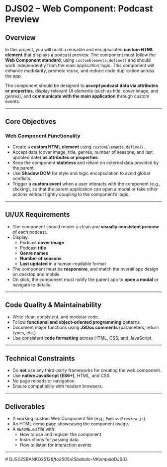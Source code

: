 # DJS02 – Web Component: Podcast Preview

## Overview

In this project, you will build a reusable and encapsulated **custom HTML element** that displays a podcast preview. The component must follow the **Web Component standard**, using `customElements.define()` and should work independently from the main application logic. This component will enhance modularity, promote reuse, and reduce code duplication across the app.

The component should be designed to **accept podcast data via attributes or properties**, display relevant UI elements (such as title, cover image, and genres), and **communicate with the main application** through custom events.

---

## Core Objectives

### Web Component Functionality

- Create a **custom HTML element** using `customElements.define()`.
- Accept data (cover image, title, genres, number of seasons, and last updated date) **as attributes or properties**.
- Keep the component **stateless** and reliant on external data provided by the parent.
- Use **Shadow DOM** for style and logic encapsulation to avoid global conflicts.
- Trigger a **custom event** when a user interacts with the component (e.g., clicking), so that the parent application can open a modal or take other actions without tightly coupling to the component’s logic.

---

## UI/UX Requirements

- The component should render a clean and **visually consistent preview** of each podcast.
- Display:
  - Podcast **cover image**
  - Podcast **title**
  - **Genre names**
  - **Number of seasons**
  - **Last updated** in a human-readable format
- The component must be **responsive**, and match the overall app design on desktop and mobile.
- On click, the component must notify the parent app to **open a modal** or navigate to details.

---

## Code Quality & Maintainability

- Write clear, consistent, and modular code.
- Follow **functional and object-oriented programming** patterns.
- Document major functions using **JSDoc comments** (parameters, return types, etc.).
- Use consistent **code formatting** across HTML, CSS, and JavaScript.

---

## Technical Constraints

- Do **not** use any third-party frameworks for creating the web component.
- Use **native JavaScript (ES6+)**, HTML, and CSS.
- No page reloads or navigation.
- Ensure compatibility with modern browsers.

---

## Deliverables

- A working custom Web Component file (e.g., `PodcastPreview.js`).
- An HTML demo page showcasing the component usage.
- A `README.md` file with:
  - How to use and register the component
  - Instructions for passing data
  - How to listen for interaction events

---
#   D J S _ 0 2 _ S B A N K O 2 5 1 2 8 _ f t o 2 5 0 5 _ a 1 _ S b a b a l o - N K o m p e l a _ D J S 0 2  
 